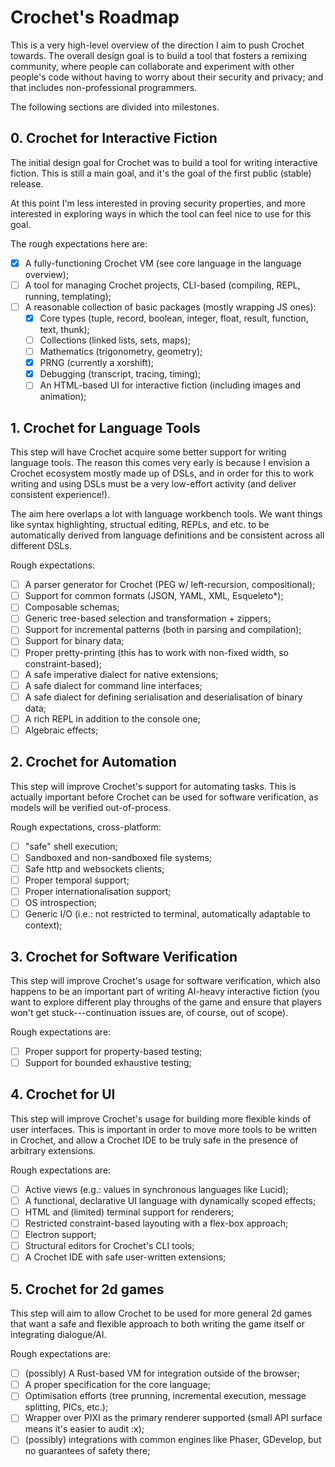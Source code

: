 # Crochet's Roadmap

This is a very high-level overview of the direction I aim to push Crochet
towards. The overall design goal is to build a tool that fosters a
remixing community, where people can collaborate and experiment with
other people's code without having to worry about their security and
privacy; and that includes non-professional programmers.

The following sections are divided into milestones.

## 0. Crochet for Interactive Fiction

The initial design goal for Crochet was to build a tool for writing
interactive fiction. This is still a main goal, and it's the goal of
the first public (stable) release.

At this point I'm less interested in proving security properties, and
more interested in exploring ways in which the tool can feel nice to
use for this goal.

The rough expectations here are:

- [x] A fully-functioning Crochet VM (see core language in the language overview);
- [ ] A tool for managing Crochet projects, CLI-based (compiling, REPL, running, templating);
- [ ] A reasonable collection of basic packages (mostly wrapping JS ones):
  - [x] Core types (tuple, record, boolean, integer, float, result, function, text, thunk);
  - [ ] Collections (linked lists, sets, maps);
  - [ ] Mathematics (trigonometry, geometry);
  - [x] PRNG (currently a xorshift);
  - [x] Debugging (transcript, tracing, timing);
  - [ ] An HTML-based UI for interactive fiction (including images and animation);

## 1. Crochet for Language Tools

This step will have Crochet acquire some better support for writing
language tools. The reason this comes very early is because I envision
a Crochet ecosystem mostly made up of DSLs, and in order for this to
work writing and using DSLs must be a very low-effort activity (and
deliver consistent experience!).

The aim here overlaps a lot with language workbench tools. We want things
like syntax highlighting, structual editing, REPLs, and etc. to be automatically
derived from language definitions and be consistent across all different DSLs.

Rough expectations:

- [ ] A parser generator for Crochet (PEG w/ left-recursion, compositional);
- [ ] Support for common formats (JSON, YAML, XML, Esqueleto\*);
- [ ] Composable schemas;
- [ ] Generic tree-based selection and transformation + zippers;
- [ ] Support for incremental patterns (both in parsing and compilation);
- [ ] Support for binary data;
- [ ] Proper pretty-printing (this has to work with non-fixed width, so constraint-based);
- [ ] A safe imperative dialect for native extensions;
- [ ] A safe dialect for command line interfaces;
- [ ] A safe dialect for defining serialisation and deserialisation of binary data;
- [ ] A rich REPL in addition to the console one;
- [ ] Algebraic effects;

## 2. Crochet for Automation

This step will improve Crochet's support for automating tasks. This is
actually important before Crochet can be used for software verification, as
models will be verified out-of-process.

Rough expectations, cross-platform:

- [ ] "safe" shell execution;
- [ ] Sandboxed and non-sandboxed file systems;
- [ ] Safe http and websockets clients;
- [ ] Proper temporal support;
- [ ] Proper internationalisation support;
- [ ] OS introspection;
- [ ] Generic I/O (i.e.: not restricted to terminal, automatically adaptable to context);

## 3. Crochet for Software Verification

This step will improve Crochet's usage for software verification, which also
happens to be an important part of writing AI-heavy interactive fiction (you
want to explore different play throughs of the game and ensure that players
won't get stuck---continuation issues are, of course, out of scope).

Rough expectations are:

- [ ] Proper support for property-based testing;
- [ ] Support for bounded exhaustive testing;

## 4. Crochet for UI

This step will improve Crochet's usage for building more flexible kinds of
user interfaces. This is important in order to move more tools to be written
in Crochet, and allow a Crochet IDE to be truly safe in the presence of
arbitrary extensions.

Rough expectations are:

- [ ] Active views (e.g.: values in synchronous languages like Lucid);
- [ ] A functional, declarative UI language with dynamically scoped effects;
- [ ] HTML and (limited) terminal support for renderers;
- [ ] Restricted constraint-based layouting with a flex-box approach;
- [ ] Electron support;
- [ ] Structural editors for Crochet's CLI tools;
- [ ] A Crochet IDE with safe user-written extensions;

## 5. Crochet for 2d games

This step will aim to allow Crochet to be used for more general 2d games
that want a safe and flexible approach to both writing the game itself
or integrating dialogue/AI.

Rough expectations are:

- [ ] (possibly) A Rust-based VM for integration outside of the browser;
- [ ] A proper specification for the core language;
- [ ] Optimisation efforts (tree prunning, incremental execution, message splitting, PICs, etc.);
- [ ] Wrapper over PIXI as the primary renderer supported (small API surface means it's easier to audit :x);
- [ ] (possibly) integrations with common engines like Phaser, GDevelop, but no guarantees of safety there;
